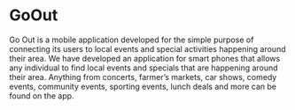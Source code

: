 # GoOut
Go Out is a mobile application developed for the simple purpose of connecting its users to local events and special activities happening around their area. We have developed an application for smart phones that allows any individual to find local events and specials that are happening around their area. Anything from concerts, farmer’s markets, car shows, comedy events, community events, sporting events, lunch deals and more can be found on the app. 
